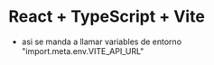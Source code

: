 # React + TypeScript + Vite


- asi se manda a llamar variables de entorno "import.meta.env.VITE_API_URL"

